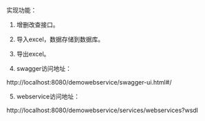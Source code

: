 实现功能：

1. 增删改查接口。

2. 导入excel，数据存储到数据库。

3. 导出excel。

4. swagger访问地址：

  http://localhost:8080/demowebservice/swagger-ui.html#/

5. webservice访问地址：

  http://localhost:8080/demowebservice/services/webservices?wsdl

